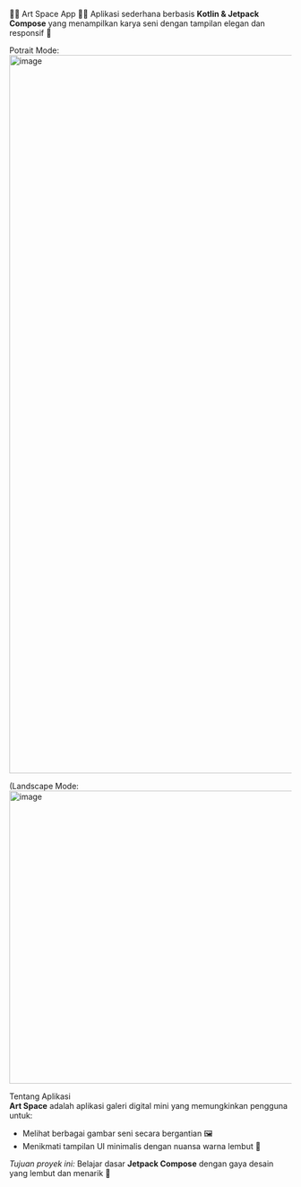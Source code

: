 🎨🌸 Art Space App 🌸🎨
Aplikasi sederhana berbasis **Kotlin & Jetpack Compose** yang menampilkan karya seni dengan tampilan elegan dan responsif 💖

Potrait Mode:
<img width="610" height="1280" alt="image" src="https://github.com/user-attachments/assets/94063501-87bb-40f3-97dd-52572cb47a08" />

(Landscape Mode:
<img width="1280" height="522" alt="image" src="https://github.com/user-attachments/assets/3ada4fab-9220-4fdd-a193-72b3e75c1bcc" />

Tentang Aplikasi  
**Art Space** adalah aplikasi galeri digital mini yang memungkinkan pengguna untuk:  
- Melihat berbagai gambar seni secara bergantian 🖼️  
- Menikmati tampilan UI minimalis dengan nuansa warna lembut 🌷  

*Tujuan proyek ini:* Belajar dasar **Jetpack Compose** dengan gaya desain yang lembut dan menarik 🎀  
